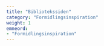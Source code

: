 ```yaml
---
title: "Bibliotekssiden"
category: "Formidlingsinspiration"
weight: 1
emneord:
- "Formidlingsinspiration"
---
```

